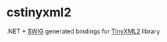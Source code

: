 # cstinyxml2
.NET + [SWIG](https://www.swig.org/) generated bindings for [TinyXML2](https://github.com/leethomason/tinyxml2/) library